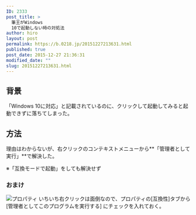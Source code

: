 ```yaml
---
ID: 2333
post_title: >
  筆王がWindows
  10で起動しない時の対処法
author: hiro
layout: post
permalink: https://b.0218.jp/20151227213631.html
published: true
post_date: 2015-12-27 21:36:31
modified_date: ""
slug: 20151227213631.html
---
```

<!--more-->
## 背景
「Windows 10に対応」と記載されているのに、クリックして起動してみると起動できずに落ちてしまった。

## 方法
理由はわからないが、右クリックのコンテキストメニューから**「管理者として実行」**で解決した。

※「互換モードで起動」をしても解決せず

### おまけ

![プロパティ](https://i.imgur.com/1OB8Yzu.png)
いちいち右クリックは面倒なので、プロパティの[互換性]タブから[管理者としてこのプログラムを実行する] にチェックを入れておく。